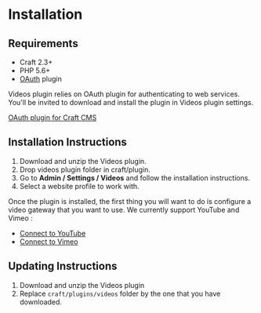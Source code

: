 # Installation

## Requirements

- Craft 2.3+
- PHP 5.6+
- [OAuth](https://github.com/dukt/oauth) plugin

Videos plugin relies on OAuth plugin for authenticating to web services. You'll be invited to download and install the plugin in Videos plugin settings.

[OAuth plugin for Craft CMS](https://github.com/dukt/oauth)

## Installation Instructions
1. Download and unzip the Videos plugin.
1. Drop videos plugin folder in craft/plugin.
1. Go to **Admin / Settings / Videos** and follow the installation instructions.
1. Select a website profile to work with.

Once the plugin is installed, the first thing you will want to do is configure a video gateway that you want to use. We currently support YouTube and Vimeo :

- [Connect to YouTube](connect-to-youtube.md)
- [Connect to Vimeo](connect-to-vimeo.md)

## Updating Instructions
1. Download and unzip the Videos plugin
1. Replace `craft/plugins/videos` folder by the one that you have downloaded.
